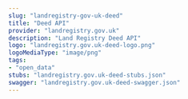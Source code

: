 ```yaml
---
slug: "landregistry-gov-uk-deed"
title: "Deed API"
provider: "landregistry.gov.uk"
description: "Land Registry Deed API"
logo: "landregistry.gov.uk-deed-logo.png"
logoMediaType: "image/png"
tags:
- "open_data"
stubs: "landregistry.gov.uk-deed-stubs.json"
swagger: "landregistry.gov.uk-deed-swagger.json"
---
```

